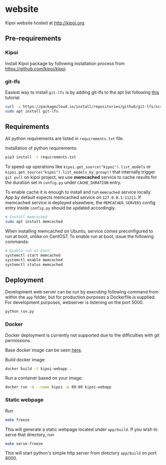 # website

Kipoi website hosted at <http://kipoi.org>.

## Pre-requirements

### Kipoi

Install Kipoi package by following installation process from <https://github.com/kipoi/kipoi>.

### git-lfs

Easiest way to install `git-lfs` is by adding git-lfs to the apt list following [this](https://packagecloud.io/github/git-lfs/install) tutorial.

```bash
curl -s https://packagecloud.io/install/repositories/github/git-lfs/script.deb.sh | sudo bash
sudo apt install git-lfs
```

## Requirements

All python requirements are listed in `requirements.txt` file.

Installation of python requirements:

```bash
pip3 install -r requirements.txt
```

To speed-up operations like `kipoi.get_source("kipoi").list_models` or `kipoi.get_source("kipoi").list_models_by_group()` that internally trigger `git pull` on kipoi project, we use __memcached__ service to cache results for the duration set in `config.py` under `CACHE_DURATION` entry.

To enable cache it is enough to install and run `memcached` service locally. App by default expects memcached service on `127.0.0.1:11211`. If memcached service is deployed elsewhere, the `MEMCACHED_SERVERS` config entry inside `config.py` should be updated accordingly.

```bash
# Install memcached
sudo apt install memcached
```

When installing memcached on Ubuntu, service comes preconfigured to run at boot, unlike on CentOS7. To enable run at boot, issue the following commands:

```bash
# Enable run at boot
systemctl start memcached
systemctl enable memcached
systemctl status memcached
```

## Deployment

Development web server can be run by executing following command from within the `app` folder, but for production purposes a Dockerfile is supplied. For development purposes, webserver is listening on the port 5000.

```bash
python run.py
```

### Docker

Docker deployment is currently not supported due to the difficulties with git permissions.

Base docker image can be seen [here](https://github.com/tiangolo/uwsgi-nginx-flask-docker).

Build docker image:

```bash
docker build -t kipoi-webapp .
```

Run a container based on your image:

```bash
docker run -d --name kipoi -p 80:80 kipoi-webapp
```

### Static webpage

Run

```bash
make freeze
```

This will generate a static webpage located under `app/build`. If you wish to serve that directory, run

```bash
make serve-freeze
```

This will start python's simple http server from directory `app/build` on port 8000.
